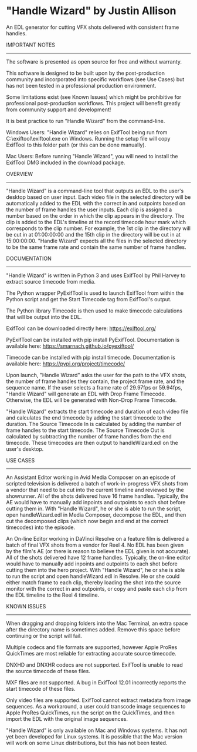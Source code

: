 # "Handle Wizard" by Justin Allison 
An EDL generator for cutting VFX shots delivered with consistent frame handles.

IMPORTANT NOTES
______________________________________________________________________

The software is presented as open source for free and without warranty.

This software is designed to be built upon by the post-production community and incorporated into specific workflows (see Use Cases) but has not been tested in a professional production environment.

Some limitations exist (see Known Issues) which might be prohibitive for professional post-production workflows. This project will benefit greatly from community support and development! 

It is best practice to run "Handle Wizard" from the command-line.

Windows Users: "Handle Wizard" relies on ExifTool being run from C:\exiftool\exiftool.exe on Windows. Running the setup file will copy ExifTool to this folder path (or this can be done manually).

Mac Users: Before running "Handle Wizard", you will need to install the ExifTool DMG included in the download package.


OVERVIEW
____________________________________________________________

"Handle Wizard" is a command-line tool that outputs an EDL to the user's desktop based on user input. Each video file in the selected directory will be automatically added to the EDL with the correct in and outpoints based on the number of frame handles the user inputs. Each clip is assigned a number based on the order in which the clip appears in the directory. The clip is added to the EDL's timeline at the record timecode hour mark which corresponds to the clip number. For example, the 1st clip in the directory will be cut in at 01:00:00:00 and the 15th clip in the directory will be cut in at 15:00:00:00. "Handle Wizard" expects all the files in the selected directory to be the same frame rate and contain the same number of frame handles.


DOCUMENTATION
____________________________________________________________

"Handle Wizard" is written in Python 3 and uses ExifTool by Phil Harvey to extract source timecode from media.

The Python wrapper PyExifTool is used to launch ExifTool from within the Python script and get the Start Timecode tag from ExifTool's output.

The Python library Timecode is then used to make timecode calculations that will be output into the EDL.

ExifTool can be downloaded directly here: https://exiftool.org/ 

PyExifTool can be installed with pip install PyExifTool. Documentation is available here: https://smarnach.github.io/pyexiftool/ 

Timecode can be installed with pip install timecode. Documentation is available here: https://pypi.org/project/timecode/ 

Upon launch, "Handle Wizard" asks the user for the path to the VFX shots, the number of frame handles they contain, the project frame rate, and the sequence name.
If the user selects a frame rate of 29.97fps or 59.94fps, "Handle Wizard" will generate an EDL with Drop Frame Timecode. Otherwise, the EDL will be generated with Non-Drop Frame Timecode.

"Handle Wizard" extracts the start timecode and duration of each video file and calculates the end timecode by adding the start timecode to the duration. The Source Timecode In is calculated by adding the number of frame handles to the start timecode. The Source Timecode Out is calculated by subtracting the number of frame handles from the end timecode. These timecodes are then output to handleWizard.edl on the user's desktop.


USE CASES
____________________________________________________________

An Assistant Editor working in Avid Media Composer on an episode of scripted television is delivered a batch of work-in-progress VFX shots from a vendor that need to be cut into the current timeline and reviewed by the showrunner. All of the shots delivered have 16 frame handles. Typically, the AE would have to manually add inpoints and outpoints to each shot before cutting them in. With "Handle Wizard", he or she is able to run the script, open handleWizard.edl in Media Composer, decompose the EDL, and then cut the decomposed clips (which now begin and end at the correct timecodes) into the episode.

An On-line Editor working in DaVinci Resolve on a feature film is delivered a batch of final VFX shots from a vendor for Reel 4. No EDL has been given by the film's AE (or there is reason to believe the EDL given is not accurate). All of the shots delivered have 12 frame handles. Typically, the on-line editor would have to manually add inpoints and outpoints to each shot before cutting them into the hero project. With "Handle Wizard", he or she is able to run the script and open handleWizard.edl in Resolve. He or she could either match frame to each clip, thereby loading the shot into the source monitor with the correct in and outpoints, or copy and paste each clip from the EDL timeline to the Reel 4 timeline.


KNOWN ISSUES
____________________________________________________________

When dragging and dropping folders into the Mac Terminal, an extra space after the directory name is sometimes added. Remove this space before continuing or the script will fail.

Multiple codecs and file formats are supported, however Apple ProRes QuickTimes are most reliable for extracting accurate source timecode.

DNXHD and DNXHR codecs are not supported. ExifTool is unable to read the source timecode of these files.

MXF files are not supported. A bug in ExifTool 12.01 incorrectly reports the start timecode of these files.

Only video files are supported. ExifTool cannot extract metadata from image sequences. As a workaround, a user could transcode image sequences to Apple ProRes QuickTimes, run the script on the QuickTimes, and then import the EDL with the original image sequences.

"Handle Wizard" is only available on Mac and Windows systems. It has not yet been developed for Linux systems. It is possible that the Mac version will work on some Linux distributions, but this has not been tested.



